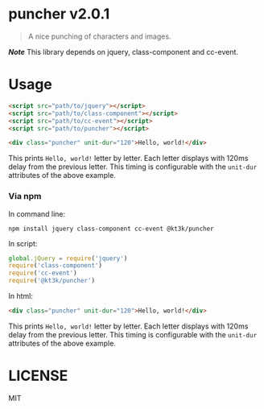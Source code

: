 # puncher v2.0.1

> A nice punching of characters and images.

***Note*** This library depends on jquery, class-component and cc-event.

# Usage

```html
<script src="path/to/jquery"></script>
<script src="path/to/class-component"></script>
<script src="path/to/cc-event"></script>
<script src="path/to/puncher"></script>

<div class="puncher" unit-dur="120">Hello, world!</div>
```

This prints `Hello, world!` letter by letter. Each letter displays with 120ms delay from the previous letter. This timing is configurable with the `unit-dur` attributes of the above example.

### Via npm

In command line:

    npm install jquery class-component cc-event @kt3k/puncher

In script:

```js
global.jQuery = require('jquery')
require('class-component')
require('cc-event')
require('@kt3k/puncher')
```

In html:

```html
<div class="puncher" unit-dur="120">Hello, world!</div>
```

This prints `Hello, world!` letter by letter. Each letter displays with 120ms delay from the previous letter. This timing is configurable with the `unit-dur` attributes of the above example.

# LICENSE

MIT
